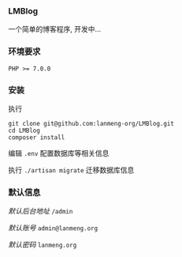 ### LMBlog
一个简单的博客程序, 开发中...

### 环境要求
`PHP >= 7.0.0`

### 安装

执行
```
git clone git@github.com:lanmeng-org/LMBlog.git
cd LMBlog
composer install
```

编辑 `.env` 配置数据库等相关信息

执行 `./artisan migrate` 迁移数据库信息

### 默认信息
*默认后台地址*
`/admin`

*默认账号*
`admin@lanmeng.org`

*默认密码*
`lanmeng.org`
